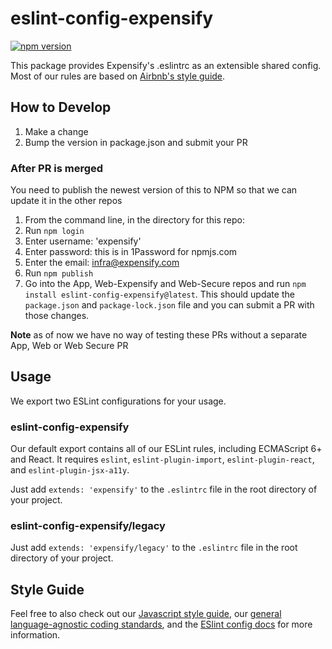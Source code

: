 # eslint-config-expensify

[![npm version](https://badge.fury.io/js/eslint-config-expensify.svg)](http://badge.fury.io/js/eslint-config-expensify)

This package provides Expensify's .eslintrc as an extensible shared config. Most of our rules are based on [Airbnb's style guide](https://github.com/airbnb/javascript).

## How to Develop

1. Make a change
2. Bump the version in package.json and submit your PR

### After PR is merged
You need to publish the newest version of this to NPM so that we can update it in the other repos
1. From the command line, in the directory for this repo:
1. Run `npm login`
1. Enter username: 'expensify'
1. Enter password: this is in 1Password for npmjs.com
1. Enter the email: infra@expensify.com
1. Run `npm publish`
1. Go into the App, Web-Expensify and Web-Secure repos and run `npm install eslint-config-expensify@latest`. This should update the `package.json` and `package-lock.json` file and you can submit a PR with those changes.

**Note** as of now we have no way of testing these PRs without a separate App, Web or Web Secure PR

## Usage

We export two ESLint configurations for your usage.

### eslint-config-expensify

Our default export contains all of our ESLint rules, including ECMAScript 6+ and React. It requires `eslint`, `eslint-plugin-import`, `eslint-plugin-react`, and `eslint-plugin-jsx-a11y`.

Just add `extends: 'expensify'` to the `.eslintrc` file in the root directory of your project.

### eslint-config-expensify/legacy

Just add `extends: 'expensify/legacy'` to the `.eslintrc` file in the root directory of your project.

## Style Guide

Feel free to also check out our [Javascript style guide](https://github.com/Expensify/Style-Guide/blob/main/javascript.md), our [general language-agnostic coding standards](https://github.com/Expensify/Style-Guide/blob/main/general.md), and the [ESlint config docs](http://eslint.org/docs/user-guide/configuring#extending-configuration-files) for more information.

